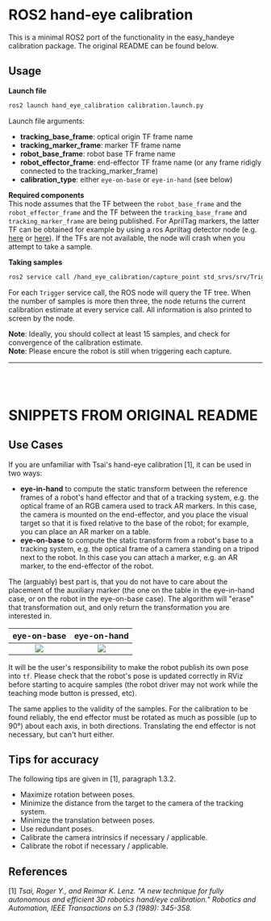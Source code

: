 # ROS2 hand-eye calibration
This is a minimal ROS2 port of the functionality in the easy_handeye calibration package. The original README can be found below.

## Usage
**Launch file**
```bash
ros2 launch hand_eye_calibration calibration.launch.py
```
Launch file arguments:
- **tracking_base_frame**: optical origin TF frame name
- **tracking_marker_frame**: marker TF frame name
- **robot_base_frame**: robot base TF frame name
- **robot_effector_frame**: end-effector TF frame name (or any frame ridigly connected to the tracking_marker_frame)
- **calibration_type**: either `eye-on-base` or `eye-in-hand` (see below)


**Required components**   
This node assumes that the TF between the `robot_base_frame` and the `robot_effector_frame` and the TF between the `tracking_base_frame` and `tracking_marker_frame` are being published. For AprilTag markers, the latter TF can be obtained for example by using a ros Apriltag detector node (e.g. [here](https://github.com/wep21/apriltag_ros/tree/ros2-port) or [here](https://github.com/christianrauch/apriltag_ros)). If the TFs are not available, the node will crash when you attempt to take a sample.


**Taking samples**
```bash
ros2 service call /hand_eye_calibration/capture_point std_srvs/srv/Trigger {}
```
For each `Trigger` service call, the ROS node will query the TF tree. When the number of samples is more then three, the node returns the current calibration estimate at every service call. All information is also printed to screen by the node. 

**Note**: Ideally, you should collect at least 15 samples, and check for convergence of the calibration estimate.    
**Note**: Please encure the robot is still when triggering each capture.


------------------------------------------------
<br/><br/>



# SNIPPETS FROM ORIGINAL README

## Use Cases

If you are unfamiliar with Tsai's hand-eye calibration [1], it can be used in two ways:

- **eye-in-hand** to compute the static transform between the reference frames of
  a robot's hand effector and that of a tracking system, e.g. the optical frame
  of an RGB camera used to track AR markers. In this case, the camera is
  mounted on the end-effector, and you place the visual target so that it is
  fixed relative to the base of the robot; for example, you can place an AR marker on a table.
- **eye-on-base** to compute the static transform from a robot's base to a tracking system, e.g. the
  optical frame of a camera standing on a tripod next to the robot. In this case you can attach a marker,
  e.g. an AR marker, to the end-effector of the robot.
  

The (arguably) best part is, that you do not have to care about the placement of the auxiliary marker
(the one on the table in the eye-in-hand case, or on the robot in the eye-on-base case). The algorithm
will "erase" that transformation out, and only return the transformation you are interested in.


eye-on-base             |  eye-on-hand
:-------------------------:|:-------------------------:
![](docs/img/eye_on_base_aruco_pic.png)  |  ![](docs/img/eye_on_hand_aruco_pic.png)



It will  be the user's responsibility to make the robot publish its own pose into `tf`. Please check that the robot's pose is updated correctly in 
RViz before starting to acquire samples (the robot driver may not work while the teaching mode button is pressed, etc).

The same applies to the validity of the samples. For the calibration to be found reliably, the end effector must be rotated as much as possible 
(up to 90°) about each axis, in both directions. Translating the end effector is not necessary, but can't hurt either.


## Tips for accuracy

The following tips are given in [1], paragraph 1.3.2.

- Maximize rotation between poses.
- Minimize the distance from the target to the camera of the tracking system.
- Minimize the translation between poses.
- Use redundant poses.
- Calibrate the camera intrinsics if necessary / applicable.
- Calibrate the robot if necessary / applicable.

## References
[1] *Tsai, Roger Y., and Reimar K. Lenz. "A new technique for fully autonomous
and efficient 3D robotics hand/eye calibration." Robotics and Automation, IEEE
Transactions on 5.3 (1989): 345-358.*
